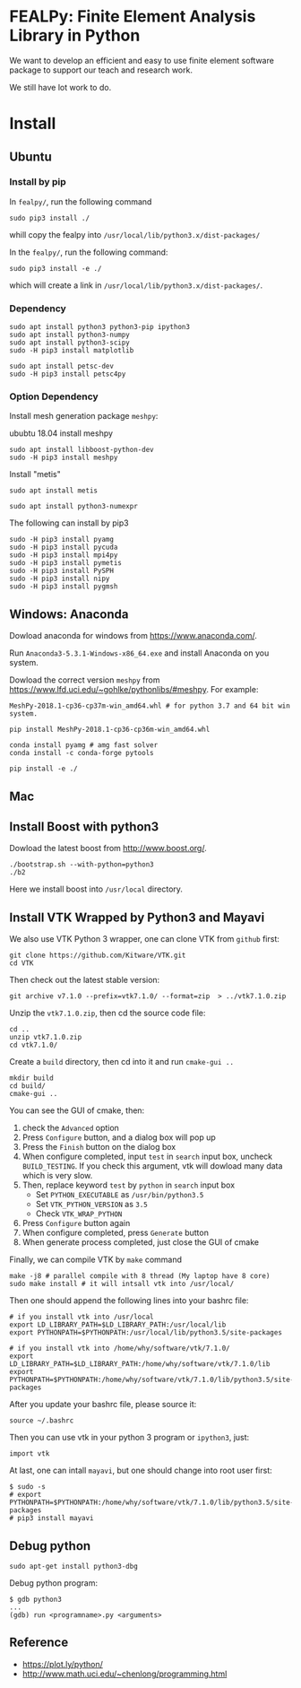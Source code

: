 # FEALPy: Finite Element Analysis Library in Python

We want to develop an efficient and easy to use finite element software
package to support our teach and research work. 

We still have lot work to do. 

# Install

## Ubuntu

### Install by pip 

In `fealpy/`, run the following command 
```
sudo pip3 install ./
```
whill copy the fealpy into `/usr/local/lib/python3.x/dist-packages/`



In the `fealpy/`, run the following command:

```
sudo pip3 install -e ./
```
which will create a link in `/usr/local/lib/python3.x/dist-packages/`.  


### Dependency

```
sudo apt install python3 python3-pip ipython3 
sudo apt install python3-numpy
sudo apt install python3-scipy
sudo -H pip3 install matplotlib
```

```
sudo apt install petsc-dev
sudo -H pip3 install petsc4py 
```

### Option Dependency 

Install mesh generation package `meshpy`:

ububtu 18.04 install meshpy

```
sudo apt install libboost-python-dev
sudo -H pip3 install meshpy
```

Install "metis"
```
sudo apt install metis
```

```
sudo apt install python3-numexpr 
```

The following can install by pip3

```
sudo -H pip3 install pyamg
sudo -H pip3 install pycuda
sudo -H pip3 install mpi4py
sudo -H pip3 install pymetis
sudo -H pip3 install PySPH
sudo -H pip3 install nipy
sudo -H pip3 install pygmsh
```


## Windows: Anaconda

Dowload anaconda for windows  from https://www.anaconda.com/. 

Run `Anaconda3-5.3.1-Windows-x86_64.exe` and install Anaconda on you system.

Dowload the correct version `meshpy` from https://www.lfd.uci.edu/~gohlke/pythonlibs/#meshpy. For example:

```
MeshPy‑2018.1‑cp36‑cp37m‑win_amd64.whl # for python 3.7 and 64 bit win system.
```

```
pip install MeshPy‑2018.1‑cp36‑cp36m‑win_amd64.whl
```

```
conda install pyamg # amg fast solver
conda install -c conda-forge pytools
```

```
pip install -e ./
```

## Mac


## Install Boost with python3 


Dowload the latest boost from http://www.boost.org/. 

```
./bootstrap.sh --with-python=python3
./b2
```

Here we install boost into `/usr/local` directory. 

## Install VTK Wrapped by Python3 and Mayavi

We also use VTK Python 3 wrapper, one can clone VTK from `github` first:

```
git clone https://github.com/Kitware/VTK.git
cd VTK
```

Then check out the latest stable version:

```
git archive v7.1.0 --prefix=vtk7.1.0/ --format=zip  > ../vtk7.1.0.zip
```

Unzip the `vtk7.1.0.zip`, then cd the source code file:
```
cd ..
unzip vtk7.1.0.zip
cd vtk7.1.0/
```

Create a `build` directory, then cd into it and run `cmake-gui ..`
```
mkdir build
cd build/
cmake-gui ..
```
You can see the GUI of cmake, then:

1. check the `Advanced` option
2. Press `Configure` button, and a dialog box will pop up
3. Press the `Finish` button on the dialog box 
4. When configure completed, input `test` in `search` input box, uncheck
   `BUILD_TESTING`. If you check this argument, vtk will dowload many data
   which is very slow. 
4. Then, replace keyword `test` by `python` in `search` input box
    * Set `PYTHON_EXECUTABLE` as `/usr/bin/python3.5`
    * Set `VTK_PYTHON_VERSION` as `3.5`
    * Check `VTK_WRAP_PYTHON` 
5. Press `Configure` button again
6. When configure completed, press `Generate` button
7. When generate process completed, just close the GUI of cmake

Finally, we can compile VTK by `make` command

```
make -j8 # parallel compile with 8 thread (My laptop have 8 core)
sudo make install # it will intsall vtk into /usr/local/
```

Then one should append  the following lines into your bashrc file:
```
# if you install vtk into /usr/local
export LD_LIBRARY_PATH=$LD_LIBRARY_PATH:/usr/local/lib
export PYTHONPATH=$PYTHONPATH:/usr/local/lib/python3.5/site-packages
```

```
# if you install vtk into /home/why/software/vtk/7.1.0/
export LD_LIBRARY_PATH=$LD_LIBRARY_PATH:/home/why/software/vtk/7.1.0/lib
export PYTHONPATH=$PYTHONPATH:/home/why/software/vtk/7.1.0/lib/python3.5/site-packages
```

After you update your bashrc file, please source it:

```
source ~/.bashrc
```
Then you can use vtk in your python 3 program or `ipython3`,  just:

```
import vtk
```

At last, one can intall `mayavi`, but one should change into root user first: 
```
$ sudo -s
# export PYTHONPATH=$PYTHONPATH:/home/why/software/vtk/7.1.0/lib/python3.5/site-packages
# pip3 install mayavi
```


## Debug python 

```
sudo apt-get install python3-dbg
```

Debug python program:

```
$ gdb python3
...
(gdb) run <programname>.py <arguments>
```

## Reference

* https://plot.ly/python/
* http://www.math.uci.edu/~chenlong/programming.html
